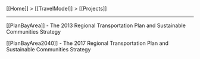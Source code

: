 [[Home]] > [[TravelModel]] > [[Projects]]

***

[[PlanBayArea]] - The 2013 Regional Transportation Plan and Sustainable Communities Strategy

[[PlanBayArea2040]] - The 2017 Regional Transportation Plan and Sustainable Communities Strategy

 

